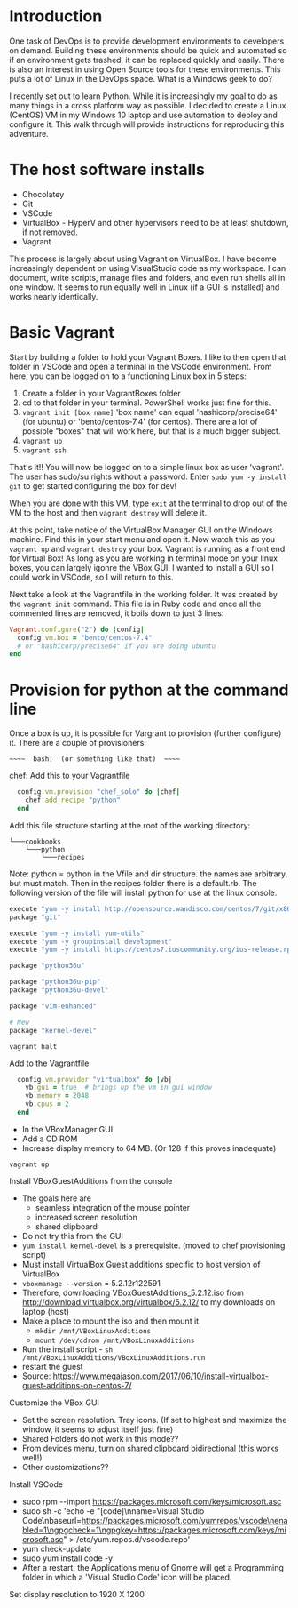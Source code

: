 # Introduction
One task of DevOps is to provide development environments to developers on demand. Building these environments should be quick and automated so if an environment gets trashed, it can be replaced quickly and easily. There is also an interest in using Open Source tools for these environments. This puts a lot of Linux in the DevOps space. What is a Windows geek to do?

I recently set out to learn Python. While it is increasingly my goal to do as many things in a cross platform way as possible. I decided to create a Linux (CentOS) VM in my Windows 10 laptop and use automation to deploy and configure it. This walk through will provide instructions for reproducing this adventure.

# The host software installs
* Chocolatey
* Git
* VSCode
* VirtualBox - HyperV and other hypervisors need to be at least shutdown, if not removed.
* Vagrant

This process is largely about using Vagrant on VirtualBox. I have become increasingly dependent on using VisualStudio code as my workspace. I can document, write scripts, manage files and folders, and even run shells all in one window. It seems to run equally well in Linux (if a GUI is installed) and works nearly identically.

# Basic Vagrant
Start by building a folder to hold your Vagrant Boxes. I like to then open that folder in VSCode and open a terminal in the VSCode environment. From here, you can be logged on to a functioning Linux box in 5 steps:
1. Create a folder in your VagrantBoxes folder
2. cd to that folder in your terminal. PowerShell works just fine for this.
3. `vagrant init [box name]` 'box name' can equal 'hashicorp/precise64' (for ubuntu) or 'bento/centos-7.4' (for centos). There are a lot of possible "boxes" that will work here, but that is a much bigger subject.
4. `vagrant up`
5. `vagrant ssh`

That's it!!  You will now be logged on to a simple linux box as user 'vagrant'. The user has sudo/su rights without a password. Enter `sudo yum -y install git` to get started configuring the box for dev!

When you are done with this VM, type `exit` at the terminal to drop out of the VM to the host and then `vagrant destroy` will delete it.

At this point, take notice of the VirtualBox Manager GUI on the Windows machine. Find this in your start menu and open it. Now watch this as you `vagrant up` and `vagrant destroy` your box. Vagrant is running as a front end for Virtual Box! As long as you are working in terminal mode on your linux boxes, you can largely igonre the VBox GUI. I wanted to install a GUI so I could work in VSCode, so I will return to this.

Next take a look at the Vagrantfile in the working folder. It was created by the `vagrant init` command. This file is in Ruby code and once all the commented lines are removed, it boils down to just 3 lines:

```ruby
Vagrant.configure("2") do |config|
  config.vm.box = "bento/centos-7.4" 
  # or "hashicorp/precise64" if you are doing ubuntu
end
```

# Provision for python at the command line
Once a box is up, it is possible for Vargrant to provision (further configure) it. There are a couple of provisioners. 

~~~~~~~~~~~~~~~~~~~~~~~~~~~~~~~~~~~~~~~~~~~
~~~~  bash:  (or something like that)  ~~~~
~~~~~~~~~~~~~~~~~~~~~~~~~~~~~~~~~~~~~~~~~~~

chef:
Add this to your Vagrantfile
```ruby
  config.vm.provision "chef_solo" do |chef|
    chef.add_recipe "python"
  end
```
Add this file structure starting at the root of the working directory:
```
└───cookbooks
    └───python
        └───recipes
```
Note: python = python in the Vfile and dir structure. the names are arbitrary, but must match. Then in the recipes folder there is a default.rb. The following version of the file will install python for use at the linux console.
```ruby
execute "yum -y install http://opensource.wandisco.com/centos/7/git/x86_64/wandisco-git-release-7-2.noarch.rpm"
package "git"

execute "yum -y install yum-utils"
execute "yum -y groupinstall development"
execute "yum -y install https://centos7.iuscommunity.org/ius-release.rpm"

package "python36u"

package "python36u-pip"
package "python36u-devel"

package "vim-enhanced"

# New
package "kernel-devel"
```

`vagrant halt`

Add to the Vagrantfile
```ruby
  config.vm.provider "virtualbox" do |vb|
    vb.gui = true  # brings up the vm in gui window
    vb.memory = 2048
    vb.cpus = 2
  end
```
* In the VBoxManager GUI
* Add a CD ROM
* Increase display memory to 64 MB. (Or 128 if this proves inadequate)

`vagrant up`

Install VBoxGuestAdditions from the console
* The goals here are
  * seamless integration of the mouse pointer
  * increased screen resolution 
  * shared clipboard
* Do not try this from the GUI
* `yum install kernel-devel` is a prerequisite. (moved to chef provisioning script)
* Must install VirtualBox Guest additions specific to host version of VirtualBox
* `vboxmanage --version`  = 5.2.12r122591
* Therefore, downloading VBoxGuestAdditions_5.2.12.iso from http://download.virtualbox.org/virtualbox/5.2.12/ to my downloads on laptop (host)
* Make a place to mount the iso and then mount it.
  * `mkdir /mnt/VBoxLinuxAdditions`
  * `mount /dev/cdrom /mnt/VBoxLinuxAdditions`
* Run the install script - `sh /mnt/VBoxLinuxAdditions/VBoxLinuxAdditions.run`
* restart the guest
* Source:  https://www.megajason.com/2017/06/10/install-virtualbox-guest-additions-on-centos-7/

Customize the VBox GUI
* Set the screen resolution. Tray icons. (If set to highest and maximize the window, it seems to adjust itself just fine)
* Shared Folders do not work in this mode??
* From devices menu, turn on shared clipboard bidirectional (this works well!)
* Other customizations??

Install VSCode
* sudo rpm --import https://packages.microsoft.com/keys/microsoft.asc
* sudo sh -c 'echo -e "[code]\nname=Visual Studio Code\nbaseurl=https://packages.microsoft.com/yumrepos/vscode\nenabled=1\ngpgcheck=1\ngpgkey=https://packages.microsoft.com/keys/microsoft.asc" > /etc/yum.repos.d/vscode.repo'
* yum check-update
* sudo yum install code -y
* After a restart, the Applications menu of Gnome will get a Programming folder in which a 'Visual Studio Code' icon will be placed.










Set display resolution to 1920 X 1200